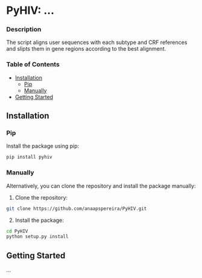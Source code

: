 # PyHIV: ...

### Description

The script aligns user sequences with each subtype and CRF references and slipts them in gene regions according to the best alignment. 

### Table of Contents

- [Installation](#installation)
    - [Pip](#pip)
    - [Manually](#manually)
- [Getting Started](#getting-started)

## Installation

### Pip

Install the package using pip:

```bash
pip install pyhiv
```

### Manually

Alternatively, you can clone the repository and install the package manually:

1. Clone the repository:

```bash
git clone https://github.com/anaapspereira/PyHIV.git
```

2. Install the package:

```bash
cd PyHIV
python setup.py install
```

## Getting Started

...
